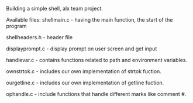 Building a simple shell, alx team project.

Available files:
shellmain.c - having the main function,
the start of the program

shellheaders.h - header file

displayprompt.c - display prompt on user screen
and get input

handlevar.c - contains functions related to path
and environment variables.

ownstrtok.c - includes our own implementation of strtok
fuction.

ourgetline.c - includes our own implementation of getline
fuction.

ophandle.c - include functions that handle different marks
like comment #.

